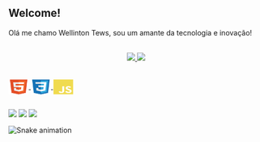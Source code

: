 ## Welcome!
Olá me chamo Wellinton Tews, sou um amante da tecnologia e inovação!

<br>

<div align="center">
  <a href="https://github.com/wellintontews">
  <img height="180em" src="https://github-readme-stats.vercel.app/api?username=wellintontews&show_icons=true&theme=dark&include_all_commits=true&count_private=true"/>
  <img height="180em" src="https://github-readme-stats.vercel.app/api/top-langs/?username=wellintontews&layout=compact&langs_count=7&theme=dark"/>
</div>
 
 <br>
 
<div style="display: inline_block"><br>
  <img align="center" alt="Tews-HTML" height="30" width="40" src="https://raw.githubusercontent.com/devicons/devicon/master/icons/html5/html5-original.svg">
  <img align="center" alt="Tews-CSS" height="30" width="40" src="https://raw.githubusercontent.com/devicons/devicon/master/icons/css3/css3-original.svg">
  <img align="center" alt="Tews-Js" height="30" width="40" src="https://raw.githubusercontent.com/devicons/devicon/master/icons/javascript/javascript-plain.svg">
 
</div>
 
  
  ##
 
<div> 

  <a href="https://instagram.com/wellinton_tews" target="_blank"><img src="https://img.shields.io/badge/-Instagram-%23E4405F?style=for-the-badge&logo=instagram&logoColor=white" target="_blank"></a>
  <a href = "mailto:wellintontews77@gmail.com"><img src="https://img.shields.io/badge/-Gmail-%23333?style=for-the-badge&logo=gmail&logoColor=white" target="_blank"></a>
  <a href="https://www.linkedin.com/in/wellinton-tews-728b00219/" target="_blank"><img src="https://img.shields.io/badge/-LinkedIn-%230077B5?style=for-the-badge&logo=linkedin&logoColor=white" target="_blank"></a> 
 
  ![Snake animation](https://github.com/wellintontews/wellintontews/blob/output/github-contribution-grid-snake.svg)
 
</div>
